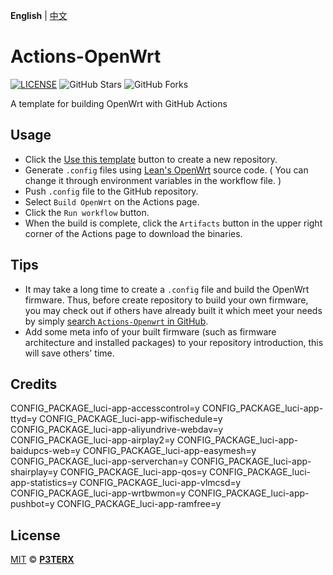 **English** | [中文](https://p3terx.com/archives/build-openwrt-with-github-actions.html)

# Actions-OpenWrt

[![LICENSE](https://img.shields.io/github/license/mashape/apistatus.svg?style=flat-square&label=LICENSE)](https://github.com/P3TERX/Actions-OpenWrt/blob/master/LICENSE)
![GitHub Stars](https://img.shields.io/github/stars/P3TERX/Actions-OpenWrt.svg?style=flat-square&label=Stars&logo=github)
![GitHub Forks](https://img.shields.io/github/forks/P3TERX/Actions-OpenWrt.svg?style=flat-square&label=Forks&logo=github)

A template for building OpenWrt with GitHub Actions

## Usage

- Click the [Use this template](https://github.com/P3TERX/Actions-OpenWrt/generate) button to create a new repository.
- Generate `.config` files using [Lean's OpenWrt](https://github.com/coolsnowwolf/lede) source code. ( You can change it through environment variables in the workflow file. )
- Push `.config` file to the GitHub repository.
- Select `Build OpenWrt` on the Actions page.
- Click the `Run workflow` button.
- When the build is complete, click the `Artifacts` button in the upper right corner of the Actions page to download the binaries.

## Tips

- It may take a long time to create a `.config` file and build the OpenWrt firmware. Thus, before create repository to build your own firmware, you may check out if others have already built it which meet your needs by simply [search `Actions-Openwrt` in GitHub](https://github.com/search?q=Actions-openwrt).
- Add some meta info of your built firmware (such as firmware architecture and installed packages) to your repository introduction, this will save others' time.

## Credits

CONFIG_PACKAGE_luci-app-accesscontrol=y
CONFIG_PACKAGE_luci-app-ttyd=y
CONFIG_PACKAGE_luci-app-wifischedule=y
CONFIG_PACKAGE_luci-app-aliyundrive-webdav=y
CONFIG_PACKAGE_luci-app-airplay2=y
CONFIG_PACKAGE_luci-app-baidupcs-web=y
CONFIG_PACKAGE_luci-app-easymesh=y
CONFIG_PACKAGE_luci-app-serverchan=y
CONFIG_PACKAGE_luci-app-shairplay=y
CONFIG_PACKAGE_luci-app-qos=y
CONFIG_PACKAGE_luci-app-statistics=y
CONFIG_PACKAGE_luci-app-vlmcsd=y
CONFIG_PACKAGE_luci-app-wrtbwmon=y
CONFIG_PACKAGE_luci-app-pushbot=y
CONFIG_PACKAGE_luci-app-ramfree=y


## License

[MIT](https://github.com/P3TERX/Actions-OpenWrt/blob/main/LICENSE) © [**P3TERX**](https://p3terx.com)
